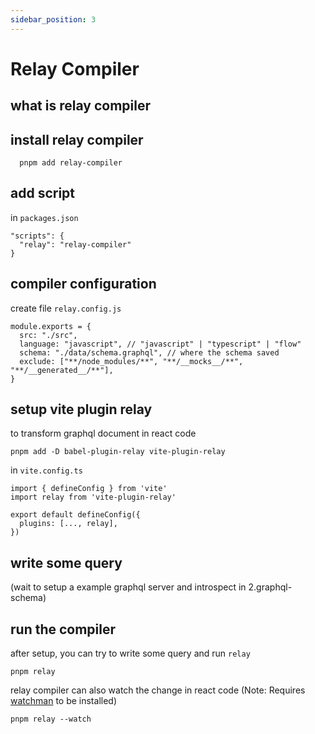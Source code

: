 ```yaml
---
sidebar_position: 3
---
```


# Relay Compiler

## what is relay compiler

## install relay compiler

```
  pnpm add relay-compiler
```

## add script
in `packages.json`
```
"scripts": {
  "relay": "relay-compiler"
}
```

## compiler configuration
create file `relay.config.js`
```
module.exports = {
  src: "./src",
  language: "javascript", // "javascript" | "typescript" | "flow"
  schema: "./data/schema.graphql", // where the schema saved
  exclude: ["**/node_modules/**", "**/__mocks__/**", "**/__generated__/**"],
}
```

## setup vite plugin relay
to transform graphql document in react code
```
pnpm add -D babel-plugin-relay vite-plugin-relay
```
in `vite.config.ts`
```
import { defineConfig } from 'vite'
import relay from 'vite-plugin-relay'

export default defineConfig({
  plugins: [..., relay],
})
```

## write some query
(wait to setup a example graphql server and introspect in 2.graphql-schema)

## run the compiler
after setup, you can try to write some query and run `relay`
```
pnpm relay
```

relay compiler can also watch the change in react code (Note: Requires [watchman](https://facebook.github.io/watchman/) to be installed)
```
pnpm relay --watch
```
